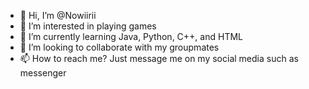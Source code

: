 - 👋 Hi, I’m @Nowiirii
- 👀 I’m interested in playing games
- 🌱 I’m currently learning Java, Python, C++, and HTML
- 💞️ I’m looking to collaborate with my groupmates
- 📫 How to reach me? Just message me on my social media such as messenger 

<!---
Nowiirii/Nowiirii is a ✨ special ✨ repository because its `README.md` (this file) appears on your GitHub profile.
You can click the Preview link to take a look at your changes.
--->
